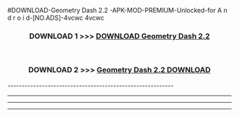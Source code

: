 #DOWNLOAD-Geometry Dash 2.2 -APK-MOD-PREMIUM-Unlocked-for A n d r o i d-[NO.ADS]-4vcwc 4vcwc 



<div align="center">

<h3>DOWNLOAD 1 >>> <a href="https://t.co/FKmqrqFo6t??judul=Geometry Dash 2.2 ">DOWNLOAD Geometry Dash 2.2 </a></h3><br>

<h3>DOWNLOAD 2 >>> <a href="https://t.co/FKmqrqFo6t??judul=Geometry Dash 2.2 ">Geometry Dash 2.2  DOWNLOAD </a></h3>

</div>
----------------------------------------------------------

----------------------------------------------------------

----------------------------------------------------------

----------------------------------------------------------



